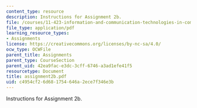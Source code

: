 ```yaml
---
content_type: resource
description: Instructions for Assignment 2b.
file: /courses/11-423-information-and-communication-technologies-in-community-development-spring-2004/c4954cf26d681754646a2ece7f346e3b_assignment2b.pdf
file_type: application/pdf
learning_resource_types:
- Assignments
license: https://creativecommons.org/licenses/by-nc-sa/4.0/
ocw_type: OCWFile
parent_title: Assignments
parent_type: CourseSection
parent_uid: 42ea9fac-e3dc-3cff-6746-a3ad1efe41f5
resourcetype: Document
title: assignment2b.pdf
uid: c4954cf2-6d68-1754-646a-2ece7f346e3b
---
```

Instructions for Assignment 2b.
